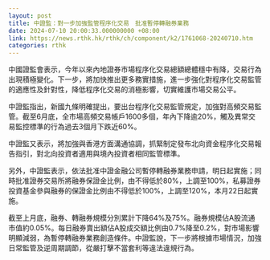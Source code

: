 ```yaml
---
layout: post
title: 中證監：對一步加強監管程序化交易　批准暫停轉融券業務
date: 2024-07-10 20:00:33.000000000 +08:00
link: https://news.rthk.hk/rthk/ch/component/k2/1761068-20240710.htm
categories: rthk
---
```


中國證監會表示，今年以來內地證券市場程序化交易總額總體穩中有降，交易行為出現積極變化。下一步，將加快推出更多務實措施，進一步強化對程序化交易監管的適應性及針對性，降低程序化交易的消極影響，切實維護市場交易公平。

中證監指出，新國九條明確提出，要出台程序化交易監管規定，加強對高頻交易監管。截至6月底，全市場高頻交易帳戶1600多個，年內下降逾20%，觸及異常交易監控標準的行為過去3個月下跌近60%。

中證監又表示，將加強與香港方面溝通協調，抓緊制定發布北向資金程序化交易報告指引，對北向投資者適用與境內投資者相同監管標準。

另外，中證監表示，依法批准中證金融公司暫停轉融券業務申請，明日起實施；同時批准證券交易所將融券保證金比例，由不得低於80%，上調至100%，私募證券投資基金參與融券的保證金比例由不得低於100%，上調至120%，本月22日起實施。

截至上月底，融券、轉融券規模分別累計下降64%及75%。融券規模佔A股流通市值約0.05%。每日融券賣出額佔A股成交額比例由0.7%降至0.2%，對市場影響明顯減弱，為暫停轉融券業務創造條件。中證監說，下一步將根據市場情況，加強日常監管及逆周期調節，從嚴打擊不當套利等違法違規行為。

